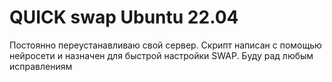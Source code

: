 # QUICK swap Ubuntu 22.04
Постоянно переустанавливаю свой сервер. Скрипт написан с помощью нейросети и назначен для быстрой настройки SWAP. Буду рад любым исправлениям
